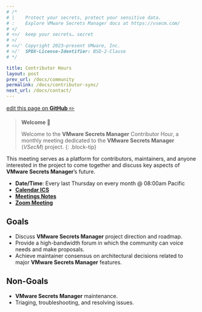 ```yaml
---
# /*
# |    Protect your secrets, protect your sensitive data.
# :    Explore VMware Secrets Manager docs at https://vsecm.com/
# </
# <>/  keep your secrets… secret
# >/
# <>/' Copyright 2023–present VMware, Inc.
# >/'  SPDX-License-Identifier: BSD-2-Clause
# */

title: Contributor Hours
layout: post
prev_url: /docs/community
permalink: /docs/contributor-sync/
next_url: /docs/contact/
---
```


<p class="github-button"
><a href="https://github.com/vmware-tanzu/secrets-manager/blob/main/docs/_pages/0001-contributor-sync.md"
>edit this page on <strong>GitHub</strong> ✏️</a></p>

> **Welcome 👋**
> 
> Welcome to the **VMware Secrets Manager** Contributor Hour, a monthly meeting 
> dedicated to the **VMware Secrets Manager** (*VSecM*) project.
{: .block-tip}

This meeting serves as a platform for contributors, maintainers, and anyone 
interested in the project to come together and discuss key aspects of 
**VMware Secrets Manager**’s future.

* **Date/Time**: Every last Thursday on every month @ 08:00am Pacific
* [**Calendar ICS**](https://calendar.google.com/calendar/ical/0ef770e47ae11cea2b00a743eed3812768cc3f9c2a45fee6207f4c9c8b0dc5ce%40group.calendar.google.com/public/basic.ics)
* [**Meetings Notes**](https://docs.google.com/document/d/19Al-IEEdvrcted9HdXCYyiHRCJSJs2Di9uYPZ_ssygs)
* [**Zoom Meeting**](https://us06web.zoom.us/j/82734769083?pwd=NDJBR2RIZjR6KzhhK2pNL1ZsRzRJZz09)

## Goals

* Discuss **VMware Secrets Manager** project direction and roadmap.
* Provide a high-bandwidth forum in which the community can voice needs and 
  make proposals.
* Achieve maintainer consensus on architectural decisions related to major
  **VMware Secrets Manager** features.

## Non-Goals

* **VMware Secrets Manager** maintenance.
* Triaging, troubleshooting, and resolving issues.
